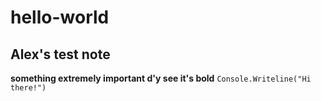 # hello-world

## Alex's test note
**something extremely important d'y see it's bold**
`Console.Writeline("Hi there!")`
